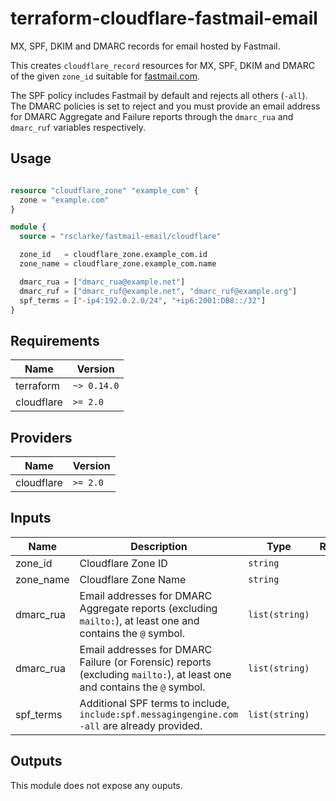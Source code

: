 # terraform-cloudflare-fastmail-email

MX, SPF, DKIM and DMARC records for email hosted by Fastmail.

This creates `cloudflare_record` resources for MX, SPF, DKIM and DMARC of the given `zone_id` suitable for [fastmail.com](https://fastmail.com).

The SPF policy includes Fastmail by default and rejects all others (`-all`).  The DMARC policies is set to reject and you must provide an email address for DMARC Aggregate and Failure reports through the `dmarc_rua` and `dmarc_ruf` variables respectively.

## Usage

```terraform

resource "cloudflare_zone" "example_com" {
  zone = "example.com"
}

module {
  source = "rsclarke/fastmail-email/cloudflare"

  zone_id   = cloudflare_zone.example_com.id
  zone_name = cloudflare_zone.example_com.name

  dmarc_rua = ["dmarc_rua@example.net"]
  dmarc_ruf = ["dmarc_ruf@example.net", "dmarc_ruf@example.org"]
  spf_terms = ["-ip4:192.0.2.0/24", "+ip6:2001:DB8::/32"]
}
```

## Requirements

| Name | Version |
|------|---------|
| terraform | `~> 0.14.0` |
| cloudflare | `>= 2.0` |

## Providers

| Name | Version |
|------|---------|
| cloudflare | `>= 2.0` |

## Inputs

| Name | Description | Type | Required |
|------|-------------|------|:--------:|
| zone_id | Cloudflare Zone ID | `string` | yes |
| zone_name | Cloudflare Zone Name | `string` | yes |
| dmarc_rua | Email addresses for DMARC Aggregate reports (excluding `mailto:`), at least one and contains the `@` symbol. | `list(string)` | yes |
| dmarc_rua | Email addresses for DMARC Failure (or Forensic) reports (excluding `mailto:`), at least one and contains the `@` symbol. | `list(string)` | yes |
| spf_terms | Additional SPF terms to include, `include:spf.messagingengine.com -all` are already provided. | `list(string)` | no |

## Outputs

This module does not expose any ouputs.
